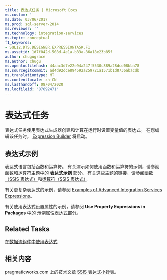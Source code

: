 ```yaml
---
title: 表达式任务 | Microsoft Docs
ms.custom: ''
ms.date: 03/06/2017
ms.prod: sql-server-2014
ms.reviewer: ''
ms.technology: integration-services
ms.topic: conceptual
f1_keywords:
- SQL12.DTS.DESIGNER.EXPRESSIONTASK.F1
ms.assetid: 1d7f042d-508d-4e1a-b83a-86a18e23b85f
author: chugugrace
ms.author: chugu
ms.openlocfilehash: 44aac3d7e22e94a247f5530c889a28dcd08bba78
ms.sourcegitcommit: ad4d92dce894592a259721a1571b1d8736abacdb
ms.translationtype: MT
ms.contentlocale: zh-CN
ms.lasthandoff: 08/04/2020
ms.locfileid: "87692471"
---
```

# <a name="expression-task"></a>表达式任务
  表达式任务使用表达式生成器创建和计算在运行时设置变量值的表达式。 在您编辑该任务时， [Expression Builder](../expressions/expression-builder.md) 将启动。  
  
## <a name="expression-examples"></a>表达式示例  
 表达式语言包括函数和运算符。 有关演示如何使用函数和运算符的示例，请参阅函数和运算符主题中的 **表达式示例** 部分。 有关这些主题的链接，请参阅[函数（SSIS 表达式）](../expressions/functions-ssis-expression.md)和[运算符（SSIS 表达式）](../expressions/operators-ssis-expression.md)。  
  
 有关更复杂表达式的示例，请参阅 [Examples of Advanced Integration Services Expressions](../expressions/examples-of-advanced-integration-services-expressions.md)。  
  
 有关使用表达式设置属性的示例，请参阅 **Use Property Expressions in Packages** 中的 [示例属性表达式](../expressions/use-property-expressions-in-packages.md)部分。  
  
## <a name="related-tasks"></a>Related Tasks  
 [在数据流组件中使用表达式](../use-an-expression-in-a-data-flow-component.md)  
  
## <a name="related-content"></a>相关内容  
 pragmaticworks.com 上的技术文章 [SSIS 表达式小抄表](https://pragmaticworks.com/Resources/Cheat-Sheets/SSIS-Expression-Cheat-Sheet)。  
  
  
